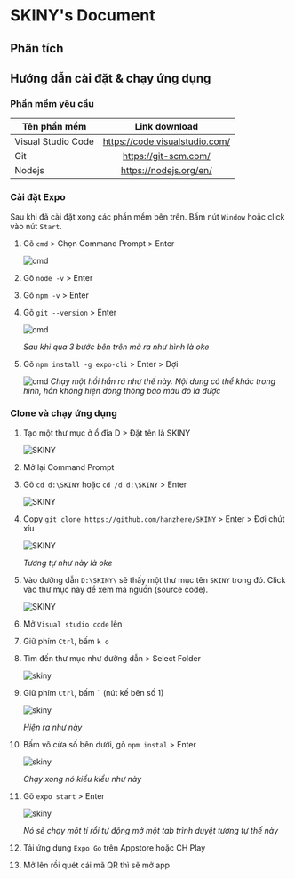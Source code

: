# SKINY's Document

## Phân tích

## Hướng dẫn cài đặt & chạy ứng dụng

### Phần mềm yêu cầu

| Tên phần mềm       |         Link download          |
| ------------------ | :----------------------------: |
| Visual Studio Code | https://code.visualstudio.com/ |
| Git                |      https://git-scm.com/      |
| Nodejs             |     https://nodejs.org/en/     |

### Cài đặt Expo

Sau khi đã cài đặt xong các phần mềm bên trên. Bấm nút `Window` hoặc click vào nút `Start`.

1. Gõ `cmd` > Chọn Command Prompt > Enter

    ![cmd](/markdown/1.png)

2. Gõ `node -v` > Enter
3. Gõ `npm -v` > Enter
4. Gõ `git --version` > Enter

    ![cmd](/markdown/4.JPG)

    _Sau khi qua 3 bước bên trên mà ra như hình là oke_

5. Gõ `npm install -g expo-cli` > Enter > Đợi

    ![cmd](/markdown/5.JPG)
    _Chạy một hồi hắn ra như thế này. Nội dung có thể khác trong hình, hắn không hiện dòng thông báo màu đỏ là được_

### Clone và chạy ứng dụng

1. Tạo một thư mục ở ổ đĩa D > Đặt tên là SKINY

    ![SKINY](/markdown/6.JPG)

2. Mở lại Command Prompt
3. Gõ `cd d:\SKINY` hoặc `cd /d d:\SKINY` > Enter

    ![SKINY](/markdown/7.JPG)

4. Copy `git clone https://github.com/hanzhere/SKINY` > Enter > Đợi chút xíu

    ![SKINY](/markdown/8.JPG)

    _Tương tự như này là oke_

5. Vào đường dẫn `D:\SKINY\` sẽ thấy một thư mục tên `SKINY` trong đó. Click vào thư mục này để xem mã nguồn (source code).

    ![SKINY](/markdown/9.JPG)

6. Mở `Visual studio code` lên
7. Giữ phím `Ctrl`, bấm `k o`
8. Tìm đến thư mục như đường dẫn > Select Folder

    ![skiny](/markdown/10.JPG)

9. Giữ phím `Ctrl`, bấm `` ` `` (nút kế bên số 1)

    ![skiny](/markdown/11.JPG)

    _Hiện ra như này_

10. Bấm vô cửa số bên dưới, gõ `npm instal` > Enter

    ![skiny](/markdown/12.JPG)

    _Chạy xong nó kiểu kiểu như này_

11. Gõ `expo start` > Enter

    ![skiny](/markdown/13.JPG)

    _Nó sẽ chạy một tí rồi tự động mở một tab trình duyệt tương tự thế này_

12. Tải ứng dụng `Expo Go` trên Appstore hoặc CH Play
13. Mở lên rồi quét cái mã QR thì sẽ mở app
